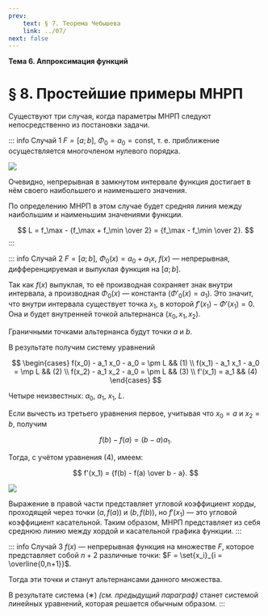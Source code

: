 ```yaml
---
prev:
    text: § 7. Теорема Чебышева
    link: ../07/
next: false
---
```


**Тема 6. Аппроксимация функций**

# § 8. Простейшие примеры МНРП

Существуют три случая, когда параметры МНРП следуют непосредственно из постановки задачи.

::: info Случай 1
$F = [a; b]$, $\Phi_0 = a_0 = \text{const}$, т. е. приближение осуществляется многочленом нулевого порядка.

![](/media/images/numerical_analysis_6_8_1.png)

Очевидно, непрерывная в замкнутом интервале функция достигает в нём своего наибольшего и наименьшего значения.

По определению МНРП в этом случае будет средняя линия между наибольшим и наименьшим значениями функции.

$$
L = f_\max - {f_\max + f_\min \over 2} = {f_\max - f_\min \over 2}.
$$
:::

::: info Случай 2
$F = [a;b]$, $\Phi_0(x) = a_0 + a_1 x$, $f(x)$ — непрерывная, дифференцируемая и выпуклая функция на $[a;b]$.

Так как $f(x)$ выпуклая, то её производная сохраняет знак внутри интервала, а производная $\Phi_0(x)$ — константа ($\Phi'_0(x) = a_1$). Это значит, что внутри интервала существует точка $x_1$, в которой $f'(x_1) - \Phi'(x_1) = 0$. Она и будет внутренней точкой альтернанса $(x_0, x_1, x_2)$.

Граничными точками альтернанса будут точки $a$ и $b$.

В результате получим систему уравнений

$$
\begin{cases}
f(x_0) - a_1 x_0 - a_0 = \pm L && (1) \\
f(x_1) - a_1 x_1 - a_0 = \mp L && (2) \\
f(x_2) - a_1 x_2 - a_0 = \pm L && (3) \\
f'(x_1) = a_1 && (4)
\end{cases}
$$

Четыре неизвестных: $a_0$, $a_1$, $x_1$, $L$.

Если вычесть из третьего уравнения первое, учитывая что $x_0 = a$ и $x_2 = b$, получим

$$
f(b) - f(a) = (b-a) a_1.
$$

Тогда, с учётом уравнения $(4)$, имеем:

$$
f'(x_1) = {f(b) - f(a) \over b - a}.
$$

![](/media/images/numerical_analysis_6_8_2.png)

Выражение в правой части представляет угловой коэффициент хорды, проходящей через точки $(a, f(a))$ и $(b, f(b))$, но $f'(x_1)$ — это угловой коэффициент касательной. Таким образом, МНРП представляет из себя среднюю линию между хордой и касательной графика функции.
:::

::: info Случай 3
$f(x)$ — непрерывная функция на множестве $F$, которое представляет собой $n + 2$ различные точки: $F = \set{x_i}_{i = \overline{0,n+1}}$.

Тогда эти точки и станут альтернансами данного множества.

В результате система $(∗)$ *(см. предыдущий параграф)* станет системой линейных уравнений, которая решается обычным образом.
:::